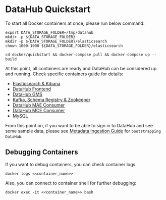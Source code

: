 # DataHub Quickstart
To start all Docker containers at once, please run below command:
```
export DATA_STORAGE_FOLDER=/tmp/datahub
mkdir -p ${DATA_STORAGE_FOLDER}
mkdir -p ${DATA_STORAGE_FOLDER}/elasticsearch
chown 1000:1000 ${DATA_STORAGE_FOLDER}/elasticsearch

cd docker/quickstart && docker-compose pull && docker-compose up --build
```
At this point, all containers are ready and DataHub can be considered up and running. Check specific containers guide
for details:
* [Elasticsearch & Kibana](../elasticsearch)
* [DataHub Frontend](../frontend)
* [DataHub GMS](../gms)
* [Kafka, Schema Registry & Zookeeper](../kafka)
* [DataHub MAE Consumer](../mae-consumer)
* [DataHub MCE Consumer](../mce-consumer)
* [MySQL](../mysql) 

From this point on, if you want to be able to sign in to DataHub and see some sample data, please see 
[Metadata Ingestion Guide](../../metadata-ingestion) for `bootstrapping DataHub`.

## Debugging Containers
If you want to debug containers, you can check container logs:
```
docker logs <<container_name>>
```
Also, you can connect to container shell for further debugging:
```
docker exec -it <<container_name>> bash
```
